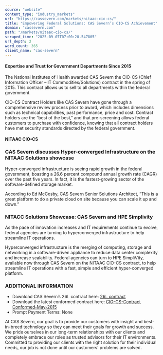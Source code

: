 ```yaml
---
source: "website"
content_type: "industry_markets"
url: "https://cassevern.com/markets/nitaac-cio-cs/"
title: "Empowering Federal Solutions: CAS Severn’s CIO-CS Achievement"
domain: "cassevern.com"
path: "/markets/nitaac-cio-cs/"
scraped_time: "2025-09-07T07:00:20.547805"
url_depth: 2
word_count: 365
client_name: "cas-severn"
---
```


#### Expertise and Trust for Government Departments Since 2015

The National Institutes of Health awarded CAS Severn the CIO-CS (Chief Information Officer – IT Commodities/Solutions) contract in the spring of 2015. This contract allows us to sell to all departments within the federal government.

CIO-CS Contract Holders like CAS Severn have gone through a comprehensive review process prior to award, which includes dimensions such as technical capabilities, past performance, price and cost. Contract holders are the “best of the best,” and that pre-screening allows federal customers to purchase with confidence, knowing that all contract holders have met security standards directed by the federal government.

#### NITAAC CIO•CS

### CAS Severn discusses Hyper-converged Infrastructure on the NITAAC Solutions showcase

Hyper-converged infrastructure is seeing rapid growth in the federal government, boasting a 26.6 percent compound annual growth rate (CAGR) over the past five years. In fact, it is the fastest-growing sector of the software-defined storage market.

According to Ed McCosby, CAS Severn Senior Solutions Architect, “This is a great platform to do a private cloud on site because you can scale it up and down.”

### NITACC Solutions Showcase: CAS Severn and HPE Simplivity

As the pace of innovation increases and IT requirements continue to evolve, federal agencies are turning to hyperconverged infrastructure to help streamline IT operations.

Hyperconverged infrastructure is the merging of computing, storage and networking in a software-driven appliance to reduce data center complexity and increase scalability. Federal agencies can turn to HPE SimpliVity, available now through CAS Severn on the NITAAC CIO-CS contract, to help streamline IT operations with a fast, simple and efficient hyper-converged platform.

### ADDITIONAL INFORMATION

*   Download CAS Severn’s 26L contract here: [26L contract](https://cassevern.com/wp-content/uploads/2017/03/26L-contract.pdf)
*   Download the latest conformed contract here: [CIO-CS-Contract Conformed-May-2015](https://cassevern.com/wp-content/uploads/2017/03/CIO-CS-Contract-Conformed-May-2015.pdf)
*   Prompt Payment Terms: None

At CAS Severn, our goal is to provide our customers with insight and best-in-breed technology so they can meet their goals for growth and success. We pride ourselves in our long-term relationships with our clients and completely embrace our roles as trusted advisors for their IT environments. Committed to providing our clients with the right solution for their individual needs, our job is not done until our customers’ problems are solved.